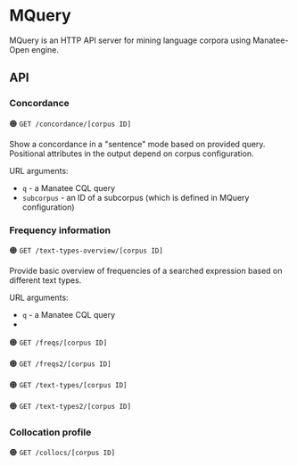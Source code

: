 # MQuery 

MQuery is an HTTP API server for mining language corpora using Manatee-Open engine.

## API

### Concordance

:orange_circle: `GET /concordance/[corpus ID]`

Show a concordance in a "sentence" mode based on provided query. Positional attributes
in the output depend on corpus configuration.

URL arguments:

* `q` - a Manatee CQL query
* `subcorpus` - an ID of a subcorpus (which is defined in MQuery configuration)

### Frequency information

:orange_circle: `GET /text-types-overview/[corpus ID]`

Provide basic overview of frequencies of a searched expression based on different text types.

URL arguments:

* `q` - a Manatee CQL query
*

:orange_circle: `GET /freqs/[corpus ID]`


:orange_circle: `GET /freqs2/[corpus ID]`


:orange_circle: `GET /text-types/[corpus ID]`


:orange_circle: `GET /text-types2/[corpus ID]`


### Collocation profile

:orange_circle: `GET /collocs/[corpus ID]`



